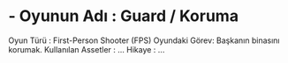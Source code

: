 # - Oyunun Adı : Guard / Koruma
Oyun Türü : First-Person Shooter (FPS)
Oyundaki Görev: Başkanın binasını korumak.
Kullanılan Assetler : ...
Hikaye : ...

